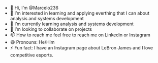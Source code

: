 - 👋 Hi, I’m @Marcelo236
- 👀 I’m interested in learning and applying everthing that I can about analysis and systems development
- 🌱 I’m currently learning analysis and systems development
- 💞️ I’m looking to collaborate on projects
- 📫 How to reach me feel free to reach me on Linkedin or Instagram
- 😄 Pronouns: He/Him
- ⚡ Fun fact: I have an Instagram page about LeBron James and I love competitive esports.

<!---
Marcelo236/Marcelo236 is a ✨ special ✨ repository because its `README.md` (this file) appears on your GitHub profile.
You can click the Preview link to take a look at your changes.
--->
